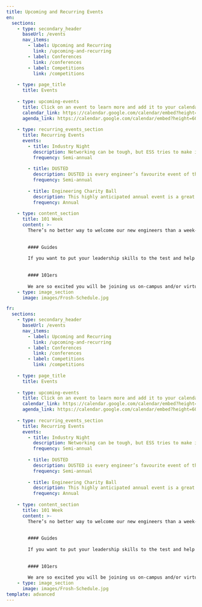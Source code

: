 ```yaml
---
title: Upcoming and Recurring Events
en:
  sections:
    - type: secondary_header
      baseUrl: /events
      nav_items:
        - label: Upcoming and Recurring
          link: /upcoming-and-recurring
        - label: Conferences
          link: /conferences
        - label: Competitions
          link: /competitions
  
    - type: page_title
      title: Events
  
    - type: upcoming-events
      title: Click on an event to learn more and add it to your calendar.
      calendar_link: https://calendar.google.com/calendar/embed?height=600&wkst=1&bgcolor=%23ffffff&ctz=America%2FToronto&src=Y2VtLmdAc29mdHdhcmVmb3Jsb3ZlLmNvbQ&src=YWRkcmVzc2Jvb2sjY29udGFjdHNAZ3JvdXAudi5jYWxlbmRhci5nb29nbGUuY29t&src=dHIudHVya2lzaCNob2xpZGF5QGdyb3VwLnYuY2FsZW5kYXIuZ29vZ2xlLmNvbQ&color=%23039BE5&color=%2333B679&color=%230B8043&mode=MONTH
      agenda_link: https://calendar.google.com/calendar/embed?height=600&wkst=1&bgcolor=%23ffffff&ctz=America%2FToronto&src=Y2VtLmdAc29mdHdhcmVmb3Jsb3ZlLmNvbQ&src=YWRkcmVzc2Jvb2sjY29udGFjdHNAZ3JvdXAudi5jYWxlbmRhci5nb29nbGUuY29t&src=dHIudHVya2lzaCNob2xpZGF5QGdyb3VwLnYuY2FsZW5kYXIuZ29vZ2xlLmNvbQ&color=%23039BE5&color=%2333B679&color=%230B8043&mode=AGENDA
  
    - type: recurring_events_section
      title: Recurring Events
      events:
        - title: Industry Night
          description: Networking can be tough, but ESS tries to make it a little easier with our annual Industry Night! This night is your chance to connect with industry professionals and start thinking about your future career.
          frequency: Semi-annual
   
        - title: DUSTED
          description: DUSTED is every engineer’s favourite event of the year. Once per semester, engineering students are loaded onto a bus a taken to a mystery location for a fun night of drinks and dancing. Tickets sell out quickly, so make sure you keep an eye out for when they go on sale!
          frequency: Semi-annual 
  
        - title: Engineering Charity Ball
          description: This highly anticipated annual event is a great night for everyone. This is your chance to get dressed up and enjoy a fun night with friends, all while supporting a good cause! With food, drinks, dancing, raffles, and more, you don’t want to miss out on this great night!
          frequency: Annual
        
    - type: content_section
      title: 101 Week
      content: >-
        There’s no better way to welcome our new engineers than a week-long party with the best faculty on campus! This is a great week to get to know your peers, connect with the faculty, and learn more about what we do here at ESS.
  
  
        #### Guides
  
        If you want to put your leadership skills to the test and help us welcome in our new students, keep an eye on our social media and website throughout the summer to see when applications are released. (Applications for 2021 are closed)
  
  
        #### 101ers
        
        We are so excited you will be joining us on-campus and/or virtually this fall! Keep an eye on our social media and website to see when kits go on sale so you can take part in 101 Week!
    - type: image_section
      image: images/Frosh-Schedule.jpg

fr:
  sections:
    - type: secondary_header
      baseUrl: /events
      nav_items:
        - label: Upcoming and Recurring
          link: /upcoming-and-recurring
        - label: Conferences
          link: /conferences
        - label: Competitions
          link: /competitions
  
    - type: page_title
      title: Events
  
    - type: upcoming-events
      title: Click on an event to learn more and add it to your calendar.
      calendar_link: https://calendar.google.com/calendar/embed?height=600&wkst=1&bgcolor=%23ffffff&ctz=America%2FToronto&src=Y2VtLmdAc29mdHdhcmVmb3Jsb3ZlLmNvbQ&src=YWRkcmVzc2Jvb2sjY29udGFjdHNAZ3JvdXAudi5jYWxlbmRhci5nb29nbGUuY29t&src=dHIudHVya2lzaCNob2xpZGF5QGdyb3VwLnYuY2FsZW5kYXIuZ29vZ2xlLmNvbQ&color=%23039BE5&color=%2333B679&color=%230B8043&mode=MONTH
      agenda_link: https://calendar.google.com/calendar/embed?height=600&wkst=1&bgcolor=%23ffffff&ctz=America%2FToronto&src=Y2VtLmdAc29mdHdhcmVmb3Jsb3ZlLmNvbQ&src=YWRkcmVzc2Jvb2sjY29udGFjdHNAZ3JvdXAudi5jYWxlbmRhci5nb29nbGUuY29t&src=dHIudHVya2lzaCNob2xpZGF5QGdyb3VwLnYuY2FsZW5kYXIuZ29vZ2xlLmNvbQ&color=%23039BE5&color=%2333B679&color=%230B8043&mode=AGENDA
  
    - type: recurring_events_section
      title: Recurring Events
      events:
        - title: Industry Night
          description: Networking can be tough, but ESS tries to make it a little easier with our annual Industry Night! This night is your chance to connect with industry professionals and start thinking about your future career.
          frequency: Semi-annual
   
        - title: DUSTED
          description: DUSTED is every engineer’s favourite event of the year. Once per semester, engineering students are loaded onto a bus a taken to a mystery location for a fun night of drinks and dancing. Tickets sell out quickly, so make sure you keep an eye out for when they go on sale!
          frequency: Semi-annual 
  
        - title: Engineering Charity Ball
          description: This highly anticipated annual event is a great night for everyone. This is your chance to get dressed up and enjoy a fun night with friends, all while supporting a good cause! With food, drinks, dancing, raffles, and more, you don’t want to miss out on this great night!
          frequency: Annual
        
    - type: content_section
      title: 101 Week
      content: >-
        There’s no better way to welcome our new engineers than a week-long party with the best faculty on campus! This is a great week to get to know your peers, connect with the faculty, and learn more about what we do here at ESS.
  
  
        #### Guides
  
        If you want to put your leadership skills to the test and help us welcome in our new students, keep an eye on our social media and website throughout the summer to see when applications are released. (Applications for 2021 are closed)
  
  
        #### 101ers
        
        We are so excited you will be joining us on-campus and/or virtually this fall! Keep an eye on our social media and website to see when kits go on sale so you can take part in 101 Week!
    - type: image_section
      image: images/Frosh-Schedule.jpg
template: advanced
---
```

